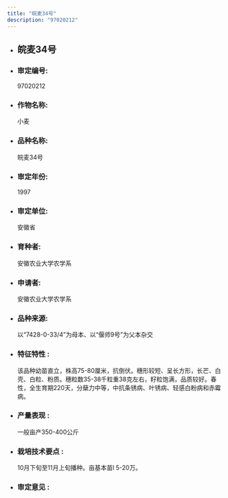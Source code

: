 ```yaml
---
title: "皖麦34号"
description: "97020212"
---
```

* ## 皖麦34号
* ###  审定编号:  
   97020212

*  ### 作物名称:  
   小麦

*   ###  品种名称: 
    皖麦34号

*   ### 审定年份: 
    1997

*   ### 审定单位:  
    安徽省

*   ### 育种者:  
    安徽农业大学农学系

*   ### 申请者:  
    安徽农业大学农学系

*   ### 品种来源:  
    以“7428-0-33/4”为母本、以“偃师9号”为父本杂交

*   ### 特征特性 : 
    该品种幼苗直立，株高75-80厘米，抗倒伏。穗形较短、呈长方形，长芒、白壳、白粒、粉质。穗粒数35-38千粒重38克左右，籽粒饱满，品质较好。春性，全生育期220天，分蘖力中等，中抗条锈病、叶锈病、轻感白粉病和赤霉病。

*   ### 产量表现 : 
    一般亩产350-400公斤

*   ### 栽培技术要点 : 
    10月下旬至11月上旬播种。亩基本苗l 5-20万。

*   ### 审定意见 : 
    
